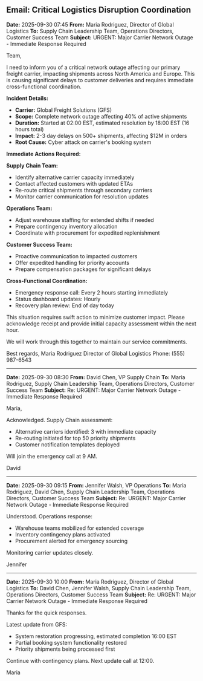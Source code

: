 ## Email: Critical Logistics Disruption Coordination

**Date:** 2025-09-30 07:45
**From:** Maria Rodriguez, Director of Global Logistics
**To:** Supply Chain Leadership Team, Operations Directors, Customer Success Team
**Subject:** URGENT: Major Carrier Network Outage - Immediate Response Required

Team,

I need to inform you of a critical network outage affecting our primary freight carrier, impacting shipments across North America and Europe. This is causing significant delays to customer deliveries and requires immediate cross-functional coordination.

**Incident Details:**
- **Carrier:** Global Freight Solutions (GFS)
- **Scope:** Complete network outage affecting 40% of active shipments
- **Duration:** Started at 02:00 EST, estimated resolution by 18:00 EST (16 hours total)
- **Impact:** 2-3 day delays on 500+ shipments, affecting $12M in orders
- **Root Cause:** Cyber attack on carrier's booking system

**Immediate Actions Required:**

**Supply Chain Team:**
- Identify alternative carrier capacity immediately
- Contact affected customers with updated ETAs
- Re-route critical shipments through secondary carriers
- Monitor carrier communication for resolution updates

**Operations Team:**
- Adjust warehouse staffing for extended shifts if needed
- Prepare contingency inventory allocation
- Coordinate with procurement for expedited replenishment

**Customer Success Team:**
- Proactive communication to impacted customers
- Offer expedited handling for priority accounts
- Prepare compensation packages for significant delays

**Cross-Functional Coordination:**
- Emergency response call: Every 2 hours starting immediately
- Status dashboard updates: Hourly
- Recovery plan review: End of day today

This situation requires swift action to minimize customer impact. Please acknowledge receipt and provide initial capacity assessment within the next hour.

We will work through this together to maintain our service commitments.

Best regards,
Maria Rodriguez
Director of Global Logistics
Phone: (555) 987-6543

---

**Date:** 2025-09-30 08:30
**From:** David Chen, VP Supply Chain
**To:** Maria Rodriguez, Supply Chain Leadership Team, Operations Directors, Customer Success Team
**Subject:** Re: URGENT: Major Carrier Network Outage - Immediate Response Required

Maria,

Acknowledged. Supply Chain assessment:
- Alternative carriers identified: 3 with immediate capacity
- Re-routing initiated for top 50 priority shipments
- Customer notification templates deployed

Will join the emergency call at 9 AM.

David

---

**Date:** 2025-09-30 09:15
**From:** Jennifer Walsh, VP Operations
**To:** Maria Rodriguez, David Chen, Supply Chain Leadership Team, Operations Directors, Customer Success Team
**Subject:** Re: URGENT: Major Carrier Network Outage - Immediate Response Required

Understood. Operations response:
- Warehouse teams mobilized for extended coverage
- Inventory contingency plans activated
- Procurement alerted for emergency sourcing

Monitoring carrier updates closely.

Jennifer

---

**Date:** 2025-09-30 10:00
**From:** Maria Rodriguez, Director of Global Logistics
**To:** David Chen, Jennifer Walsh, Supply Chain Leadership Team, Operations Directors, Customer Success Team
**Subject:** Re: URGENT: Major Carrier Network Outage - Immediate Response Required

Thanks for the quick responses.

Latest update from GFS:
- System restoration progressing, estimated completion 16:00 EST
- Partial booking system functionality restored
- Priority shipments being processed first

Continue with contingency plans. Next update call at 12:00.

Maria
